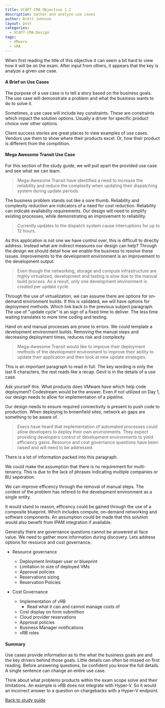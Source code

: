 ```yaml
---
title: VCAP7-CMA Objective 1.2
description: Gather and analyze use cases
author: Brett Johnson
layout: post
categories:
  - VCAP7-CMA-Design
tags: 
  - VMware
  - vRA
---
```



When first reading the title of this objective it can seem a bit hard to view how it will be on the exam. After input from others, it appears that the key is analyze a given use case.

#### A Brief on Use Cases

The purpose of a use case is to tell a story based on the business goals. The use case will demonstrate a problem and what the business wants to do to solve it.

Sometimes, a use case will include key constraints. These are constraints which impact the solution options. Usually a driver for specific product choice over other options.

Client success stories are great places to view examples of use cases. Vendors use them to show where their products excel. Or, how their product is different from the compitition.

#### Mega Awesome Transit Use Case

For this section of the study guide, we will pull apart the provided use case and see what we can learn.

> Mega-Awesome Transit have identified a need to increase the reliability and reduce the complexity when updating their dispatching system during update periods.

The business problem stands out like a sore thumb. Reliability and complexity reduction are indicators of a need for cost reduction. Reliability can indicate availability requirements. Our design will need to simplify existing processes, while demonstrating an improvement to reliability.

> Currently updates to the dispatch system cause interruptions for up to 12 hours.

As this application is not one we have control over, this is difficult to directly address. Instead what are indirect measures our design can help? Through the design we should detail how we enable the business to resolve these issues. Improvements to the development environment is an improvement to the development output.

> Even though the networking, storage and compute infrastructure are highly virtualized, development and testing is slow due to the manual build process. As a result, only one development environment is created per update cycle.

Through the use of virtualization, we can assume there are options for on-demand environment builds. If this is validated, we will have options for deployment methods. Which link back to the previous subject paragraph. The use of "update cycle" is an sign of a fixed time to deliver. The less time waiting translates to more time coding and testing.

Hand on and manual processes are prone to errors. We could template a development environment builds. Removing the manual steps and decreasing deployment times, reduces risk and complexity.

> Mega-Awesome Transit would like to improve their deployment methods of the development environment to improve their ability to update their application and then look at new update strategies.

This is an important paragraph to read in full. The key wording is only the last 6 characters, the rest reads like a recap. Devil is in the details of a use case.

Ask yourself this. What products does VMware have which help code deployment? Codestream would be the answer. Even if not utilized on Day 1, our design needs to allow for implementation of a pipeline.

Our design needs to ensure required connectivity is present to push code to production. When deploying to brownfield sites, network air gaps are something to be aware of.


> Execs have heard that implementation of automated processes could allow developers to deploy their own environments. They expect providing developers control of development environments to yield efficiency gains. Resource and cost governance questions have been raised and will need to be addressed.

There is a lot of information packed into this paragraph.

We could make the assumption that there is no requirement for multi-tenancy. This is due to the lack of phrases indicating multiple companies or BU seperation.

We can improve efficency through the removal of manual steps. The context of the problem has refered to the development environment as a single entity.

It would stand to reason, efficency could be gained through the use of a composite blueprint. Which includes compute, on-demand networking and software components. An assumption could be made that this solution would also benefit from IPAM integration if available.

Generally there are governance questions cannot be answered at face value. We need to gather more information during discovery. Lets address options for resource and cost governance.

- Resource governance
    - Deployment limitsper user or blueprint
    - Limitation to size of deployed VMs
    - Approval policies
    - Reservations sizing
    - Reservation Policies


- Cost Governance 
    - Implementation of vRB 
        - Read what it can and cannot manage costs of
    - Cost display on form submittion
    - Cloud provider reservations
    - Approval policies
    - Business Manager notifications
    - vRB roles

#### Summary

Use cases provide information as to the what the business goals are and the key drivers behind those goals. Little details can often be missed on first reading. Before answering questions, be confident you know the full details. A single sentence can change an entire use case.

Think about what problems products within the exam scope solve and their limitations. An example is vRB does not integrate with Hyper-V. So it would an incorrect answer to a question on chargebacks with a Hyper-V endpoint.

<a class="item" href="/VCAP7-CMA-Design">Back to study guide</a> 